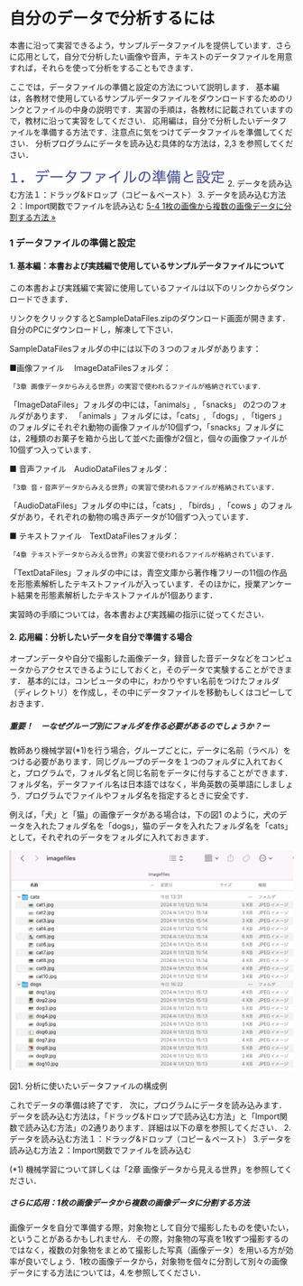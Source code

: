 # 自分のデータで分析するには

本書に沿って実習できるよう，サンプルデータファイルを提供しています．さらに応用として，自分で分析したい画像や音声，テキストのデータファイルを用意すれば，それらを使って分析をすることもできます．

ここでは，データファイルの準備と設定の方法について説明します．
基本編は，各教材で使用しているサンプルデータファイルをダウンロードするためのリンクとファイルの中身の説明です．実習の手順は，各教材に記載されていますので，教材に沿って実習をしてください．
応用編は，自分で分析したいデータファイルを準備する方法です．注意点に気をつけてデータファイルを準備してください．
分析プログラムにデータを読み込む具体的な方法は，2,3 を参照してください．

![04nnqzfzo6w44](img/04nnqzfzo6w44.png)
2. データを読み込む方法１：ドラッグ&ドロップ（コピー＆ペースト）
3. データを読み込む方法２：Import関数でファイルを読み込む
  [5-4 1枚の画像から複数の画像データに分割する方法 »](https://wolfr.am/DS_5-4)

### 1 データファイルの準備と設定

#### 1. 基本編：本書および実践編で使用しているサンプルデータファイルについて

この本書および実践編で実習に使用しているファイルは以下のリンクからダウンロードできます．

リンクをクリックするとSampleDataFiles.zipのダウンロード画面が開きます．自分のPCにダウンロードし，解凍して下さい．

SampleDataFilesフォルダの中には以下の３つのフォルダがあります：

■画像ファイル　 ImageDataFilesフォルダ：

    「3章 画像データからみえる世界」の実習で使われるファイルが格納されています．
「ImageDataFiles」フォルダの中には，「animals」, 「snacks」 の2つのフォルダがあります．
「animals 」フォルダには，「cats」, 「dogs」, 「tigers 」のフォルダにそれぞれ動物の画像ファイルが10個ずつ，「snacks」フォルダには，2種類のお菓子を箱から出して並べた画像が2個と，個々の画像ファイルが10個ずつ入っています．

■ 音声ファイル　AudioDataFilesフォルダ：

    「3章 音・音声データからみえる世界」の実習で使われるファイルが格納されています．
「AudioDataFiles」フォルダの中には，「cats」, 「birds」, 「cows 」のフォルダがあり，それぞれの動物の鳴き声データが10個ずつ入っています．

■ テキストファイル　TextDataFilesフォルダ：

    「4章 テキストデータからみえる世界」の実習で使われるファイルが格納されています．
「TextDataFiles」フォルダの中には，青空文庫から著作権フリーの11個の作品を形態素解析したテキストファイルが入っています．そのほかに，授業アンケート結果を形態素解析したテキストファイルが1個あります．

実習時の手順については，各本書および実践編の指示に従ってください．

#### 2. 応用編：分析したいデータを自分で準備する場合

オープンデータや自分で撮影した画像データ，録音した音データなどをコンピュータからアクセスできるようにしておくと，そのデータで実験することができます．
基本的には，コンピュータの中に，わかりやすい名前をつけたフォルダ（ディレクトリ）を作成し，その中にデータファイルを移動もしくはコピーしておきます．

##### 重要！　ーなぜグループ別にフォルダを作る必要があるのでしょうか？ー

教師あり機械学習(*1)を行う場合，グループごとに，データに名前（ラベル）をつける必要があります．同じグループのデータを１つのフォルダに入れておくと，プログラムで，フォルダ名と同じ名前をデータに付与することができます．フォルダ名，データファイル名は日本語ではなく，半角英数の英単語にしましょう．プログラムでファイルやフォルダ名を指定するときに安全です．

例えば，「犬」と「猫」の画像データがある場合は，下の図1 のように，犬のデータを入れたフォルダ名を「dogs」，猫のデータを入れたフォルダ名を「cats」として，それぞれのデータをフォルダに入れておきます．

![0ns493bpwzxrb](img/0ns493bpwzxrb.png)

図1. 分析に使いたいデータファイルの構成例

これでデータの準備は終了です．
次に，プログラムにデータを読み込みます．データを読み込む方法は，「ドラッグ&ドロップで読み込む方法」と「Import関数で読み込む方法」の2通りあります．詳細は以下の章を参照してください．
2. データを読み込む方法１：ドラッグ&ドロップ（コピー＆ペースト） 
3.データを読み込む方法２：Import関数でファイルを読み込む 



(*1) 機械学習について詳しくは「2章 画像データから見える世界」を参照してください．

##### さらに応用：1枚の画像データから複数の画像データに分割する方法

画像データを自分で準備する際，対象物として自分で撮影したものを使いたい，ということがあるかもしれません．その際，対象物の写真を1枚ずつ撮影するのではなく，複数の対象物をまとめて撮影した写真（画像データ）を用いる方が効率が良いでしょう．1枚の画像データから，対象物を個々に分割して別々の画像データにする方法については，4.を参照してください．